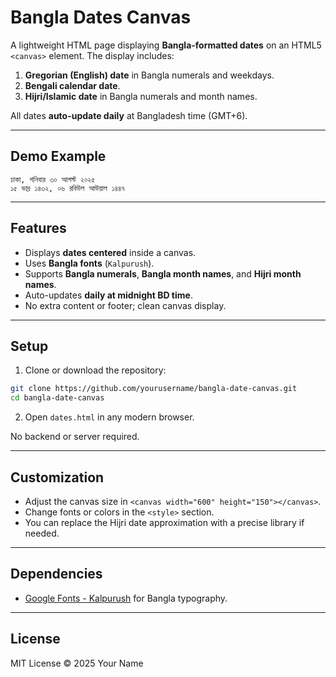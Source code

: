 # Bangla Dates Canvas

A lightweight HTML page displaying **Bangla-formatted dates** on an HTML5 `<canvas>` element. The display includes:

1. **Gregorian (English) date** in Bangla numerals and weekdays.
2. **Bengali calendar date**.
3. **Hijri/Islamic date** in Bangla numerals and month names.

All dates **auto-update daily** at Bangladesh time (GMT+6).

---

## Demo Example

```
ঢাকা, শনিবার ৩০ আগস্ট ২০২৫
১৫ ভাদ্র ১৪৩২, ০৬ রবিউল আউয়াল ১৪৪৭
```

---

## Features

- Displays **dates centered** inside a canvas.
- Uses **Bangla fonts** (`Kalpurush`).
- Supports **Bangla numerals**, **Bangla month names**, and **Hijri month names**.
- Auto-updates **daily at midnight BD time**.
- No extra content or footer; clean canvas display.

---

## Setup

1. Clone or download the repository:

```bash
git clone https://github.com/yourusername/bangla-date-canvas.git
cd bangla-date-canvas
```

2. Open `dates.html` in any modern browser.

No backend or server required.

---

## Customization

- Adjust the canvas size in `<canvas width="600" height="150"></canvas>`.
- Change fonts or colors in the `<style>` section.
- You can replace the Hijri date approximation with a precise library if needed.

---

## Dependencies

- [Google Fonts - Kalpurush](https://fonts.google.com/specimen/Kalpurush) for Bangla typography.

---

## License

MIT License © 2025 Your Name

